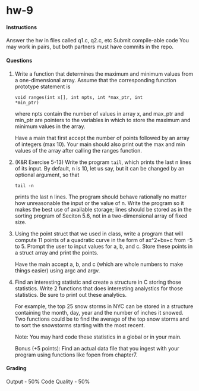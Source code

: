 # hw-9

#### Instructions
Answer the hw in files called q1.c, q2.c, etc
Submit compile-able code
You may work in pairs, but both partners must have commits in the repo.

#### Questions
1. Write a function that determines the maximum and minimum values from a one-dimensional array. Assume that the corresponding function prototype statement is

   <code>void ranges(int x[], int npts, int *max_ptr, int *min_ptr)</code>

   where npts contain the number of values in array x, and max_ptr and min_ptr are pointers to the variables in which to store the maximum and minimum values in the array.

   Have a main that first accept the number of points followed by an array of integers (max 10). Your main should also print out the max and min values of the array after calling the ranges function.

2. (K&R Exercise 5-13) Write the program <code>tail</code>, which prints the last n lines of its input. By default, n is 10, let us say, but it can be changed by an optional argument, so that

    <code>tail -n</code>

    prints the last n lines. The program should behave rationally no matter how unreasonable the input or the value of n. Write the program so it makes the best use of available storage; lines should be stored as in the sorting program of Seciton 5.6, not in a two-dimensional array of fixed size.

3. Using the point struct that we used in class, write a program that will compute 11 points of a quadratic curve in the form of ax^2+bx+c from -5 to 5. Prompt the user to input values for a, b, and c. Store these points in a struct array and print the points.

    Have the main accept a, b, and c (which are whole numbers to make things easier) using argc and argv.
    
4. Find an interesting statistic and create a structure in C storing those statistics. Write 2 functions that does interesting analystics for those statistics. Be sure to print out these analytics.

    For example, the top 25 snow storms in NYC can be stored in a structure containing the month, day, year and the number of inches it snowed. Two functions could be to find the average of the top snow storms and to sort the snowstorms starting with the most recent.

    Note: You may hard code these statistics in a global or in your main.

    Bonus (+5 points): Find an actual data file that you ingest with your program using functions like fopen from chapter7.


#### Grading
Output - 50% Code Quality - 50%
